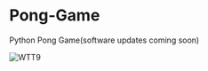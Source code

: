 # Pong-Game
Python Pong Game(software updates coming soon)

![WTT9](https://user-images.githubusercontent.com/80386070/181489899-4518d165-ff22-43a4-9a7b-f1a144363a7f.jpg)

